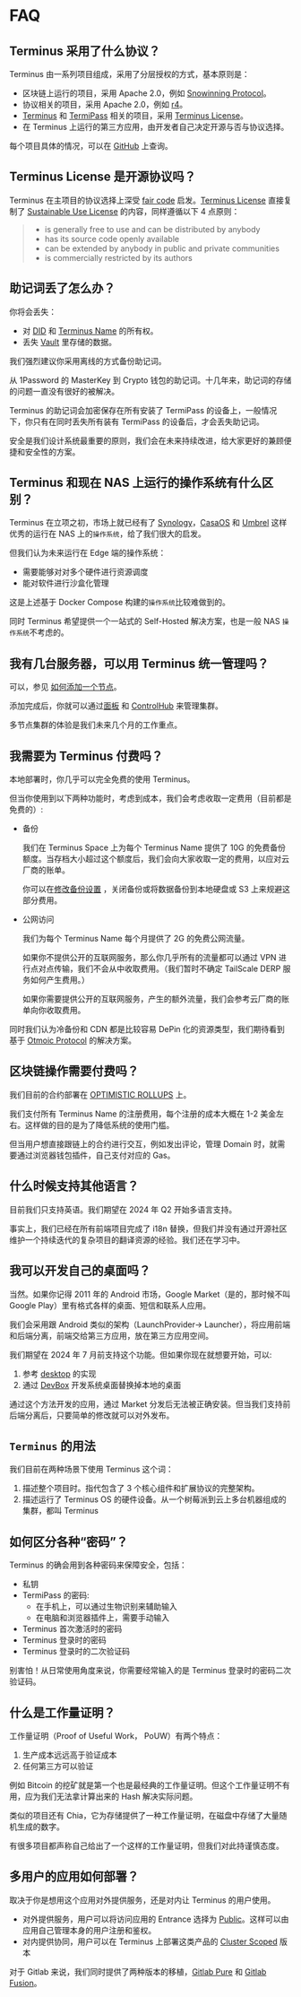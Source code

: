 # FAQ

## Terminus 采用了什么协议？

Terminus 由一系列项目组成，采用了分层授权的方式，基本原则是：

- 区块链上运行的项目，采用 Apache 2.0，例如 [Snowinning Protocol](https://github.com/beclab/terminusdid-contract-system)。
- 协议相关的项目，采用 Apache 2.0，例如 [r4](https://github.com/beclab/r4)。
- [Terminus](https://github.com/beclab/terminus) 和 [TermiPass](https://github.com/beclab/TermiPass) 相关的项目，采用 [Terminus License](https://github.com/beclab/terminus?tab=License-1-ov-file)。
- 在 Terminus 上运行的第三方应用，由开发者自己决定开源与否与协议选择。

每个项目具体的情况，可以在 [GitHub](https://github.com/beclab) 上查询。

## Terminus License 是开源协议吗？

Terminus 在主项目的协议选择上深受 [fair code](https://faircode.io/) 启发。[Terminus License](https://github.com/n8n-io/n8n/blob/master/LICENSE.md) 直接复制了 [Sustainable Use License](https://github.com/n8n-io/n8n/blob/master/LICENSE.md) 的内容，同样遵循以下 4 点原则：

> - is generally free to use and can be distributed by anybody
> - has its source code openly available
> - can be extended by anybody in public and private communities
> - is commercially restricted by its authors

## 助记词丢了怎么办？

你将会丢失：

- 对 [DID](../../developer/contribute/snowinning/concepts.md#去中心化标识符-did) 和 [Terminus Name](../../../developer/contribute/snowinning/terminus-name.md) 的所有权。
- 丢失 [Vault](../../how-to/terminus/vault/index.md) 里存储的数据。

我们强烈建议你采用离线的方式备份助记词。

从 1Password 的 MasterKey 到 Crypto 钱包的助记词。十几年来，助记词的存储的问题一直没有很好的被解决。

Terminus 的助记词会加密保存在所有安装了 TermiPass 的设备上，一般情况下，你只有在同时丢失所有装有 TermiPass 的设备后，才会丢失助记词。

安全是我们设计系统最重要的原则，我们会在未来持续改进，给大家更好的兼顾便捷和安全性的方案。

## Terminus 和现在 NAS 上运行的操作系统有什么区别？

Terminus 在立项之初，市场上就已经有了 [Synology](https://www.synology.com/en-global/dsm/packages)，[CasaOS](https://github.com/IceWhaleTech/CasaOS) 和 [Umbrel](https://github.com/getumbrel/umbrel) 这样优秀的运行在 NAS 上的`操作系统`，给了我们很大的启发。

但我们认为未来运行在 Edge 端的操作系统：

- 需要能够对对多个硬件进行资源调度
- 能对软件进行沙盒化管理

这是上述基于 Docker Compose 构建的`操作系统`比较难做到的。

同时 Terminus 希望提供一个一站式的 Self-Hosted 解决方案，也是一般 NAS `操作系统`不考虑的。

## 我有几台服务器，可以用 Terminus 统一管理吗？

可以，参见 [如何添加一个节点](../../developer/develop/advanced/cli.md)。

添加完成后，你就可以通过[面板](../../how-to/terminus/dashboard/index.md) 和 [ControlHub](../../how-to/terminus/controlhub/index.md) 来管理集群。

多节点集群的体验是我们未来几个月的工作重点。

## 我需要为 Terminus 付费吗？

本地部署时，你几乎可以完全免费的使用 Terminus。

但当你使用到以下两种功能时，考虑到成本，我们会考虑收取一定费用（目前都是免费的）:

- 备份

  我们在 Terminus Space 上为每个 Terminus Name 提供了 10G 的免费备份额度。当存档大小超过这个额度后，我们会向大家收取一定的费用，以应对云厂商的账单。

  你可以在[修改备份设置](../../how-to/terminus/settings/backup.md) ，关闭备份或将数据备份到本地硬盘或 S3 上来规避这部分费用。

- 公网访问

  我们为每个 Terminus Name 每个月提供了 2G 的免费公网流量。

  如果你不提供公开的互联网服务，那么你几乎所有的流量都可以通过 VPN 进行点对点传输，我们不会从中收取费用。（我们暂时不确定 TailScale DERP 服务如何产生费用。）

  如果你需要提供公开的互联网服务，产生的额外流量，我们会参考云厂商的账单向你收取费用。

同时我们认为冷备份和 CDN 都是比较容易 DePin 化的资源类型，我们期待看到基于 [Otmoic Protocol](../protocol/otmoic.md) 的解决方案。

## 区块链操作需要付费吗？

我们目前的合约部署在 [OPTIMISTIC ROLLUPS](https://optimism.io/) 上。

我们支付所有 Terminus Name 的注册费用，每个注册的成本大概在 1-2 美金左右。这样做的目的是为了降低系统的使用门槛。

但当用户想直接跟链上的合约进行交互，例如发出评论，管理 Domain 时，就需要通过浏览器钱包插件，自己支付对应的 Gas。

## 什么时候支持其他语言？

目前我们只支持英语。我们期望在 2024 年 Q2 开始多语言支持。

事实上，我们已经在所有前端项目完成了 i18n 替换，但我们并没有通过开源社区维护一个持续迭代的复杂项目的翻译资源的经验。我们还在学习中。

## 我可以开发自己的桌面吗？

当然。如果你记得 2011 年的 Android 市场，Google Market（是的，那时候不叫 Google Play）里有格式各样的桌面、短信和联系人应用。

我们会采用跟 Android 类似的架构（LaunchProvider-> Launcher），将应用前端和后端分离，前端交给第三方应用，放在第三方应用空间。

我们期望在 2024 年 7 月前支持这个功能。但如果你现在就想要开始，可以:

1. 参考 [desktop](https://www.transifex.com/) 的实现
2. 通过 [DevBox](../../developer/contribute/system-app/overview) 开发系统桌面替换掉本地的桌面

通过这个方法开发的应用，通过 Market 分发后无法被正确安装。但当我们支持前后端分离后，只要简单的修改就可以对外发布。

## `Terminus` 的用法

我们目前在两种场景下使用 Terminus 这个词：

1. 描述整个项目时。指代包含了 3 个核心组件和扩展协议的完整架构。
2. 描述运行了 Terminus OS 的硬件设备。从一个树莓派到云上多台机器组成的集群，都叫 Terminus

## 如何区分各种“密码”？

Terminus 的确会用到各种密码来保障安全，包括：

- 私钥
- TermiPass 的密码:
  - 在手机上，可以通过生物识别来辅助输入
  - 在电脑和浏览器插件上，需要手动输入
- Terminus 首次激活时的密码
- Terminus 登录时的密码
- Terminus 登录时的二次验证码

别害怕！从日常使用角度来说，你需要经常输入的是 Terminus 登录时的密码二次验证码。

## 什么是工作量证明？

工作量证明（Proof of Useful Work， PoUW）有两个特点：

1. 生产成本远远高于验证成本
2. 任何第三方可以验证

例如 Bitcoin 的挖矿就是第一个也是最经典的工作量证明。但这个工作量证明不有用，应为我们无法拿计算出来的 Hash 解决实际问题。

类似的项目还有 Chia，它为存储提供了一种工作量证明，在磁盘中存储了大量随机生成的数字。

有很多项目都声称自己给出了一个这样的工作量证明，但我们对此持谨慎态度。

## 多用户的应用如何部署？

取决于你是想用这个应用对外提供服务，还是对内让 Terminus 的用户使用。

- 对外提供服务，用户可以将访问应用的 Entrance 选择为 [Public](../terminus/network.md#public-entrance)。这样可以由应用自己管理本身的用户注册和鉴权。
- 对内提供协同，用户可以在 Terminus 上部署这类产品的 [Cluster Scoped](../terminus/application.md#cluster-scoped-application) 版本

对于 Gitlab 来说，我们同时提供了两种版本的移植，[Gitlab Pure](https://github.com/beclab/apps/tree/main/gitlabpure) 和 [Gitlab Fusion](https://github.com/beclab/apps/tree/main/gitlabfusion)。
